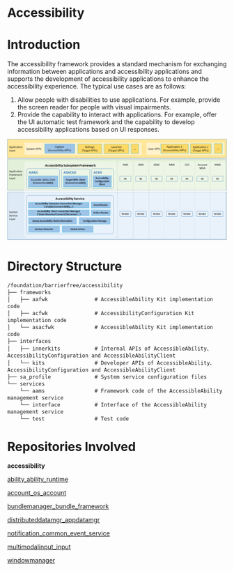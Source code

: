 # Accessibility

# Introduction<a name="intro"></a>

The accessibility framework provides a standard mechanism for exchanging information between applications and accessibility applications and supports the development of accessibility applications to enhance the accessibility experience. The typical use cases are as follows:

1. Allow people with disabilities to use applications. For example, provide the screen reader for people with visual impairments.
1. Provide the capability to interact with applications. For example, offer the UI automatic test framework and the capability to develop accessibility applications based on UI responses.

![](./figures/AccessibilityFramework.png)

# Directory Structure<a name="files"></a>

```
/foundation/barrierfree/accessibility
├── frameworks
│   ├── aafwk               # AccessibleAbility Kit implementation code
│   ├── acfwk               # AccessibilityConfiguration Kit implementation code
│   └── asacfwk             # AccessibleAbility Kit implementation code
├── interfaces
│   ├── innerkits           # Internal APIs of AccessibleAbility、AccessibilityConfiguration and AccessibleAbilityClient
│   └── kits                # Developer APIs of AccessibleAbility、AccessibilityConfiguration and AccessibleAbilityClient
├── sa_profile              # System service configuration files
└── services
    └── aams                # Framework code of the AccessibleAbility management service
    └── interface           # Interface of the AccessibleAbility management service
    └── test                # Test code
```

# Repositories Involved<a name="relevant"></a>

**accessibility**

[ability_ability_runtime](https://gitee.com/openharmony/ability_ability_runtime)

[account_os_account](https://gitee.com/openharmony/account_os_account)

[bundlemanager_bundle_framework](https://gitee.com/openharmony/bundlemanager_bundle_framework)

[distributeddatamgr_appdatamgr](https://gitee.com/openharmony/distributeddatamgr_appdatamgr)

[notification_common_event_service](https://gitee.com/openharmony/notification_common_event_service)

[multimodalinput_input](https://gitee.com/openharmony/multimodalinput_input)

[windowmanager](https://gitee.com/openharmony/windowmanager)
